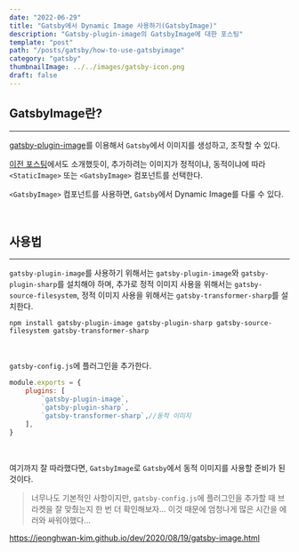 ```yaml
---
date: "2022-06-29"
title: "Gatsby에서 Dynamic Image 사용하기(GatsbyImage)"
description: "Gatsby-plugin-image의 GatsbyImage에 대한 포스팅"
template: "post"
path: "/posts/gatsby/how-to-use-gatsbyimage"
category: "gatsby"
thumbnailImage: ../../images/gatsby-icon.png
draft: false
---
```


## GatsbyImage란?
***

[gatsby-plugin-image](https://www.gatsbyjs.com/plugins/gatsby-plugin-image/?=gatsby-plugin-image)를 이용해서 `Gatsby`에서 이미지를 생성하고, 조작할 수 있다.

[이전 포스팅](./gatsby-image-error-unexpected-character)에서도 소개했듯이, 추가하려는 이미지가 정적이냐, 동적이냐에 따라 `<StaticImage>` 또는 `<GatsbyImage>` 컴포넌트를 선택한다.

`<GatsbyImage>` 컴포넌트를 사용하면, `Gatsby`에서 Dynamic Image를 다룰 수 있다.

</br>

## 사용법
***

 `gatsby-plugin-image`를 사용하기 위해서는 `gatsby-plugin-image`와 `gatsby-plugin-sharp`를 설치해야 하며, 추가로 정적 이미지 사용을 위해서는 `gatsby-source-filesystem`, 정적 이미지 사용을 위해서는 `gatsby-transformer-sharp`를 설치한다.

```shell
npm install gatsby-plugin-image gatsby-plugin-sharp gatsby-source-filesystem gatsby-transformer-sharp
```
</br>

`gatsby-config.js`에 플러그인을 추가한다.
```Javascript
module.exports = {
    plugins: [
        `gatsby-plugin-image`,
        `gatsby-plugin-sharp`,
        `gatsby-transformer-sharp`,//동적 이미지
    ],
}
```
</br>

여기까지 잘 따라했다면, `GatsbyImage`로 `Gatsby`에서 동적 이미지를 사용할 준비가 된 것이다.

> 너무나도 기본적인 사항이지만, `gatsby-config.js`에 플러그인을 추가할 때 브라켓을 잘 맞췄는지 한 번 더 확인해보자... 이것 때문에 엄청나게 많은 시간을 에러와 싸워야했다...



https://jeonghwan-kim.github.io/dev/2020/08/19/gatsby-image.html